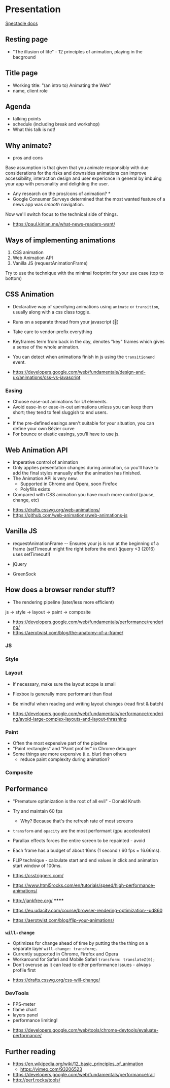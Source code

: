 # Presentation

[Spectacle docs](https://github.com/FormidableLabs/spectacle)

## Resting page

- "The illusion of life" - 12 principles of animation, playing in the bacground

## Title page

- Working title: "(an intro to) Animating the Web"
- name, client role

## Agenda

- talking points
- schedule (including break and workshop)
- What this talk is not!

## Why animate?

- pros and cons

Base assumption is that given that you animate responsibly with due considerations for the risks and downsides animations can improve accessibility, interaction design and user expericnce in general by imbuing your app with personality and delighting the user.

- Any research on the pros/cons of animation? \*
- Google Consumer Surveys determined that the most wanted feature of a news app was _smooth_ navigation.

Now we'll switch focus to the technical side of things.

- https://paul.kinlan.me/what-news-readers-want/

## Ways of implementing animations

1. CSS animation
2. Web Animation API
3. Vanilla JS (requestAnimationFrame)

Try to use the technique with the minimal footprint for your use case (top to bottom)

## CSS Animation

- Declarative way of specifying animations using `animate` or `transition`, usually along with a css class toggle.
- Runs on a separate thread from your javascript (🤩)
- Take care to vendor-prefix everything
- Keyframes term from back in the day, denotes "key" frames which gives a sense of the whole animation.
- You can detect when animations finish in js using the `transitionend` event.

- https://developers.google.com/web/fundamentals/design-and-ux/animations/css-vs-javascript

### Easing

- Choose ease-out animations for UI elements.
- Avoid ease-in or ease-in-out animations unless you can keep them short; they tend to feel sluggish to end users.
- <insert a bunch of graphs here>
- If the pre-defined easings aren't suitable for your situation, you can define your own Bézier curve
- For bounce or elastic easings, you'll have to use js.

## Web Animation API

- Imperative control of animation
- Only applies presentation changes during animation, so you'll have to add the final styles manually after the animation has finished.
- The Animation API is very new.
  - Supported in Chrome and Opera, soon Firefox
  - Polyfills exists
- Compared with CSS animation you have much more control (pause, change, etc)

* https://drafts.csswg.org/web-animations/
* https://github.com/web-animations/web-animations-js

## Vanilla JS

- requestAnimationFrame
  -- Ensures your js is run at the beginning of a frame (setTimeout might fire right before the end) (jquery <3 (2016) uses setTimeout!)

- jQuery
- GreenSock

## How does a browser render stuff?

- The rendering pipeline (later/less more efficient)

js -> style -> layout -> paint -> composite

- https://developers.google.com/web/fundamentals/performance/rendering/
- https://aerotwist.com/blog/the-anatomy-of-a-frame/

### JS

### Style

### Layout

- If necessary, make sure the layout scope is small
- Flexbox is generally more performant than float
- Be mindful when reading and writing layout changes (read first & batch)

- https://developers.google.com/web/fundamentals/performance/rendering/avoid-large-complex-layouts-and-layout-thrashing

### Paint

- Often the most expensive part of the pipeline
- "Paint rectangles" and "Paint profiler" in Chrome debugger
- Some things are more expensive (i.e. blur) than others
  - reduce paint complexity during animation?

### Composite

## Performance

- "Premature optimization is the root of all evil" - Donald Knuth
- Try and maintain 60 fps
  - Why? Because that's the refresh rate of most screens
- `transform` and `opacity` are the most performant (gpu accelerated)
- Parallax effects forces the entire screen to be repainted - avoid
- Each frame has a budget of about 16ms (1 second / 60 fps = 16.66ms).
- FLIP technique - calculate start and end values in click and animation start window of 100ms.

- https://csstriggers.com/
- https://www.html5rocks.com/en/tutorials/speed/high-performance-animations/
- http://jankfree.org/ **\*\*\*\***
- https://eu.udacity.com/course/browser-rendering-optimization--ud860
- https://aerotwist.com/blog/flip-your-animations/

### `will-change`

- Optimizes for change ahead of time by putting the the thing on a separate layer `will-change: transform;`.
- Currently supported in Chrome, Firefox and Opera
- Workaround for Safari and Mobile Safari `transform: translateZ(0);`
- Don't overuse as it can lead to other performance issues - always profile first

* https://drafts.csswg.org/css-will-change/

### DevTools

- FPS-meter
- flame chart
- layers panel
- performance limiting!

* https://developers.google.com/web/tools/chrome-devtools/evaluate-performance/

## Further reading

- https://en.wikipedia.org/wiki/12_basic_principles_of_animation
  - https://vimeo.com/93206523
- https://developers.google.com/web/fundamentals/performance/rail
- http://perf.rocks/tools/
